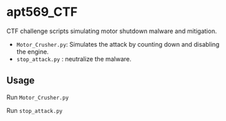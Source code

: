 # apt569_CTF
CTF challenge scripts simulating motor shutdown malware and mitigation.

- `Motor_Crusher.py`: Simulates the attack by counting down and disabling the engine.
- `stop_attack.py`  :  neutralize the malware.

## Usage

Run `Motor_Crusher.py`

Run `stop_attack.py`
